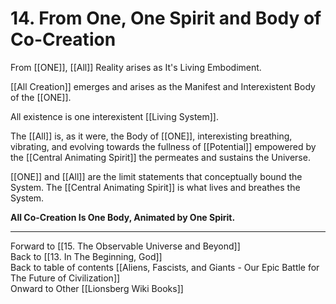 # 14. From One, One Spirit and Body of Co-Creation

From [[ONE]], [[All]] Reality arises as It's Living Embodiment. 

[[All Creation]] emerges and arises as the Manifest and Interexistent Body of the [[ONE]]. 

All existence is one interexistent [[Living System]]. 

The [[All]] is, as it were, the Body of [[ONE]], interexisting breathing, vibrating, and evolving towards the fullness of [[Potential]] empowered by the [[Central Animating Spirit]] the permeates and sustains the Universe. 

[[ONE]] and [[All]] are the limit statements that conceptually bound the System. The [[Central Animating Spirit]] is what lives and breathes the System. 

**All Co-Creation Is One Body, Animated by One Spirit.**  

___

Forward to [[15. The Observable Universe and Beyond]]      
Back to [[13. In The Beginning, God]]      
Back to table of contents [[Aliens, Fascists, and Giants  - Our Epic Battle for The Future of Civilization]]  
Onward to Other [[Lionsberg Wiki Books]]  
